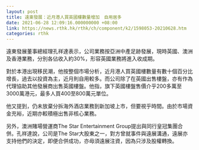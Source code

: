 ```yaml
---
layout: post
title: 遠東發展：近月港人買英國樓數量增加　自用居多
date: 2021-06-28 12:09:16.000000000 +08:00
link: https://news.rthk.hk/rthk/ch/component/k2/1598053-20210628.htm
categories: rthk
---
```


遠東發展董事總經理孔祥達表示，公司業務按亞洲中產足跡發展，現時英國、澳洲及香港業務，分別各佔收入約30%，形容英國業務將進入收成期。

對於本港出現移民潮，他按整個市場分析，近月港人買英國樓數量有數十個百分比增長，過去以投資為主，近月則自用較多。而公司除了在英國出售樓盤，亦有作為代理協助其他發展商出售英國樓盤。他指，旗下英國樓盤售價介乎200多萬至3000萬港元，最多人買400至800萬元單位。

他又提到，仍未放棄分拆海外酒店業務到新加坡上市，但要視乎時間。由於市場資金充裕，近期亦較積極出售非核心業務。

另外，澳洲賭場營運商The Star Entertainment Group提出與同行皇冠集團合併。孔祥達說，公司是The Star大股東之一，對方曾就事件與遠展溝通，遠展亦支持他們的決定，即便合併成功，亦毋須遠展注資，因為只涉及股權轉換。
